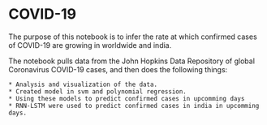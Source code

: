 # COVID-19
  The purpose of this notebook is to infer the rate at which confirmed cases of COVID-19 are growing  in worldwide and india.
  
  The notebook pulls data from the John Hopkins Data Repository of global Coronavirus COVID-19 cases, and then does the following things:
  
    * Analysis and visualization of the data.
    * Created model in svm and polynomial regression.
    * Using these models to predict confirmed cases in upcomming days
    * RNN-LSTM were used to predict confirmed cases in india in upcomming days.
    
